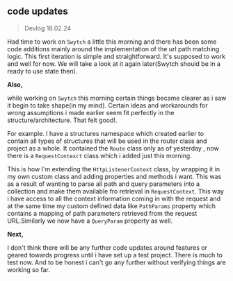 
## code updates  

>Devlog
>18.02.24

Had time to work on `Swytch` a little this morning and 
there has been some code additions mainly around the implementation of the url path matching logic. 
This first iteration is simple and straightforward. It's supposed to work and well for now. We will take a look at it
again later(Swytch should be in a ready to use state then).


**Also,**

while working on `Swytch` this morning certain things became clearer as i saw it  begin to take shape(in my mind).
Certain ideas and workarounds for wrong assumptions i made earlier seem fit perfectly in the structure/architecture.
That felt good!.

For example. I have a structures namespace which created earlier  to contain all types of structures that will be used in the router class
and project as a whole. It contained the `Route` class only as of yesterday , now there is a `RequestContexct` class
which i added just this morning.

This is how I'm extending the `HttpListenerContext` class, by wrapping it in my own custom class and adding properties 
and methods i want. This was as a result of wanting to parse all path and query parameters into a collection and make
them available fro retrieval in `RequestContext`.
This way i have access to all the  context information coming in with the request and at the same time
my custom defined data like  `PathParams` property which contains  a mapping of path parameters 
retrieved from the request URL.Similarly we now have a `QueryParam` property as well.


**Next,**

I don't think there will be  any further code updates around features or geared towards progress
until i have set up a test project. There is much to test now.  And to be honest i can't go any further without
verifying things are working so far.



